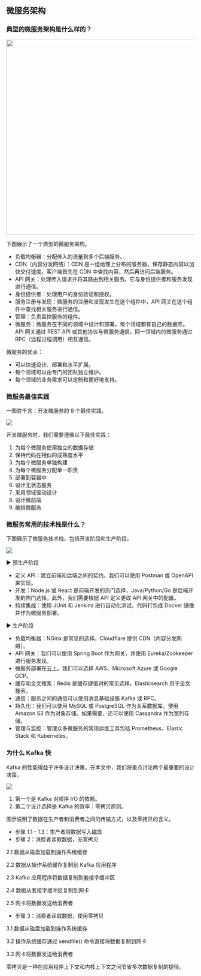 ## 微服务架构

### 典型的微服务架构是什么样的？

<p>
  <img src="images/typical-microservice-arch.jpg" style="width: 520px" />
</p>

下图展示了一个典型的微服务架构。

- 负载均衡器：分配传入的流量到多个后端服务。
- CDN（内容分发网络）：CDN 是一组地理上分布的服务器，保存静态内容以加快交付速度。客户端首先在 CDN 中查找内容，然后再访问后端服务。
- API 网关：处理传入请求并将其路由到相关服务。它与身份提供者和服务发现进行通信。
- 身份提供者：处理用户的身份验证和授权。
- 服务注册与发现：微服务的注册和发现发生在这个组件中，API 网关在这个组件中查找相关服务进行通信。
- 管理：负责监控服务的组件。
- 微服务：微服务在不同的领域中设计和部署。每个领域都有自己的数据库。API 网关通过 REST API 或其他协议与微服务通信，同一领域内的微服务通过 RPC（远程过程调用）相互通信。

微服务的优点：

- 可以快速设计、部署和水平扩展。
- 每个领域可以由专门的团队独立维护。
- 每个领域的业务需求可以定制和更好地支持。

### 微服务最佳实践

一图胜千言：开发微服务的 9 个最佳实践。

<p>
  <img src="images/microservice-best-practices.jpeg" />
</p>

开发微服务时，我们需要遵循以下最佳实践：

1. 为每个微服务使用独立的数据存储
2. 保持代码在相似的成熟度水平
3. 为每个微服务单独构建
4. 为每个微服务分配单一职责
5. 部署到容器中
6. 设计无状态服务
7. 采用领域驱动设计
8. 设计微前端
9. 编排微服务

### 微服务常用的技术栈是什么？

下图展示了微服务技术栈，包括开发阶段和生产阶段。

<p>
  <img src="images/microservice-tech.jpeg" />
</p>

▶️ 预生产阶段

- 定义 API：建立前端和后端之间的契约。我们可以使用 Postman 或 OpenAPI 来实现。
- 开发：Node.js 或 React 是前端开发的热门选择，Java/Python/Go 是后端开发的热门选择。此外，我们需要根据 API 定义更改 API 网关中的配置。
- 持续集成：使用 JUnit 和 Jenkins 进行自动化测试。代码打包成 Docker 镜像并作为微服务部署。

▶️ 生产阶段

- 负载均衡器：NGinx 是常见的选择。Cloudflare 提供 CDN（内容分发网络）。
- API 网关：我们可以使用 Spring Boot 作为网关，并使用 Eureka/Zookeeper 进行服务发现。
- 微服务部署在云上。我们可以选择 AWS、Microsoft Azure 或 Google GCP。
- 缓存和全文搜索：Redis 是缓存键值对的常见选择。Elasticsearch 用于全文搜索。
- 通信：服务之间的通信可以使用消息基础设施 Kafka 或 RPC。
- 持久化：我们可以使用 MySQL 或 PostgreSQL 作为关系数据库，使用 Amazon S3 作为对象存储。如果需要，还可以使用 Cassandra 作为宽列存储。
- 管理与监控：管理众多微服务的常用运维工具包括 Prometheus、Elastic Stack 和 Kubernetes。

### 为什么 Kafka 快

Kafka 的性能得益于许多设计决策。在本文中，我们将重点讨论两个最重要的设计决策。

<p>
  <img src="images/why_is_kafka_fast.jpeg" />
</p>

1. 第一个是 Kafka 对顺序 I/O 的依赖。
2. 第二个设计选择是 Kafka 的效率：零拷贝原则。

图示说明了数据在生产者和消费者之间的传输方式，以及零拷贝的含义。

- 步骤 1.1 - 1.3：生产者将数据写入磁盘
- 步骤 2：消费者读取数据，无零拷贝

2.1 数据从磁盘加载到操作系统缓存

2.2 数据从操作系统缓存复制到 Kafka 应用程序

2.3 Kafka 应用程序将数据复制到套接字缓冲区

2.4 数据从套接字缓冲区复制到网卡

2.5 网卡将数据发送给消费者

- 步骤 3：消费者读取数据，使用零拷贝

3.1 数据从磁盘加载到操作系统缓存

3.2 操作系统缓存通过 sendfile() 命令直接将数据复制到网卡

3.3 网卡将数据发送给消费者

零拷贝是一种在应用程序上下文和内核上下文之间节省多次数据复制的捷径。